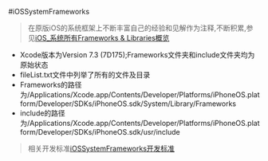 #iOSSystemFrameworks


>在原版iOS的系统框架上不断丰富自己的经验和见解作为注释,不断积累,参见[iOS_系统所有Frameworks & Libraries概览](http://www.jianshu.com/p/6d371e7fb627)


- Xcode版本为Version 7.3 (7D175);Frameworks文件夹和include文件夹均为原始状态
- fileList.txt文件中列举了所有的文件及目录
- Frameworks的路径为/Applications/Xcode.app/Contents/Developer/Platforms/iPhoneOS.platform/Developer/SDKs/iPhoneOS.sdk/System/Library/Frameworks
- include的路径为/Applications/Xcode.app/Contents/Developer/Platforms/iPhoneOS.platform/Developer/SDKs/iPhoneOS.sdk/usr/include


>相关开发标准[iOSSystemFrameworks开发标准](http://www.jianshu.com/p/59e1e7d3e5f8)







